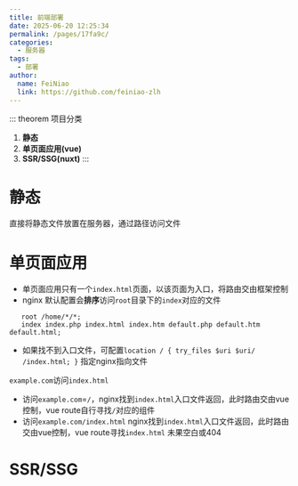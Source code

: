 ```yaml
---
title: 前端部署
date: 2025-06-20 12:25:34
permalink: /pages/17fa9c/
categories:
  - 服务器
tags:
  - 部署
author: 
  name: FeiNiao
  link: https://github.com/feiniao-zlh
---
```


::: theorem 项目分类 
1. **静态** 
2. **单页面应用(vue)**
3. **SSR/SSG(nuxt)**
:::

# 静态
直接将静态文件放置在服务器，通过路径访问文件
  
# 单页面应用
- 单页面应用只有一个`index.html`页面，以该页面为入口，将路由交由框架控制
- nginx 默认配置会**排序**访问`root`目录下的`index`对应的文件
```config
   root /home/*/*;
   index index.php index.html index.htm default.php default.htm default.html;
```
- 如果找不到入口文件，可配置`location / { try_files $uri $uri/ /index.html; }` 指定nginx指向文件

`example.com`访问`index.html`
<Badge text="例子" type="tip"/>
- 访问`example.com`=`/`，nginx找到`index.html`入口文件返回，此时路由交由vue控制，vue route自行寻找`/`对应的组件
- 访问`example.com/index.html` nginx找到`index.html`入口文件返回，此时路由交由vue控制，vue route寻找`index.html` 未果空白或404

# SSR/SSG
